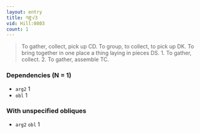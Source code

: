 ```yaml
---
layout: entry
title: འཐུ་√3
vid: Hill:0803
count: 1
---
```

> To gather, collect, pick up CD\. To group, to collect, to pick up DK\. To bring together in one place a thing laying in pieces DS\. 1\. To gather, collect\. 2\. To gather, assemble TC\.


### Dependencies (N = 1)
* `arg2` 1
* `obl` 1


### With unspecified obliques
* `arg2` `obl` 1
